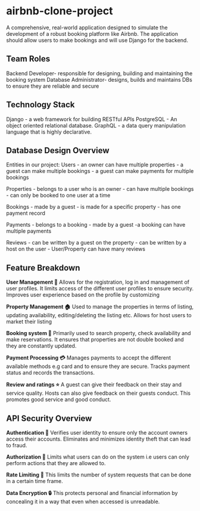 # airbnb-clone-project
A comprehensive, real-world application designed to simulate the development of a robust booking platform like Airbnb. The application should allow users to make  bookings and will use Django for the backend.

## Team Roles
 Backend Developer- responsible for designing, building and maintaining the booking system 
 Database Administrator- designs, builds and maintains DBs to ensure they are       reliable and secure

 ## Technology Stack
 Django - a web framework for building RESTful APIs
 PostgreSQL - An object oriented relational database.
 GraphQL - a data query manipulation language that is highly declarative. 

## Database Design Overview
Entities in our project:
Users - an owner can have multiple properties
      - a guest can make multiple bookings
      - a guest can make payments for multiple bookings

Properties - belongs to a user who is an owner
           - can have multiple bookings
           - can only be booked to one user at a time

Bookings - made by a guest 
         - is made for a specific property
         - has one payment record

Payments - belongs to a booking
          - made by a guest
          -a booking can have multiple payments

Reviews  - can be written by a guest on the property
          - can be written by a host on the user
          - User/Property can have many reviews

## Feature Breakdown

**User Management 👤**
Allows for the registration, log in and management of user profiles. It limits access of the different user profiles to ensure security. Improves user experience based on the profile by customizing

**Property Management 🏠**
Used to manage the properties in terms of listing, updating availability, editing/deleting the listing etc. Allows for host users to market their listing

**Booking system 📅**
Primarily used to search property, check availability and make reservations. It ensures that properties are not double booked and they are constantly updated. 

**Payment Processing 💳**
Manages payments to accept the different available methods e.g card and to ensure they are secure. Tracks payment status and records the transactions. 

**Review and ratings ⭐**
A guest can give their feedback on their stay and service quality. Hosts can also give feedback on their guests conduct. This promotes good service and good conduct. 


##  API Security Overview

**Authentication 🔐**
Verifies user identity to ensure only the account owners access their accounts. Eliminates and minimizes identity theft that can lead to fraud. 

**Authorization 🧾**
Limits what users can do on the system i.e users can only perform actions that they are allowed to.

**Rate Limiting 🚫**
This limits the number of system requests that can be done in a certain time frame. 

**Data Encryption 🔒**
This protects personal and financial information by concealing it in a way that even when accessed is unreadable.



